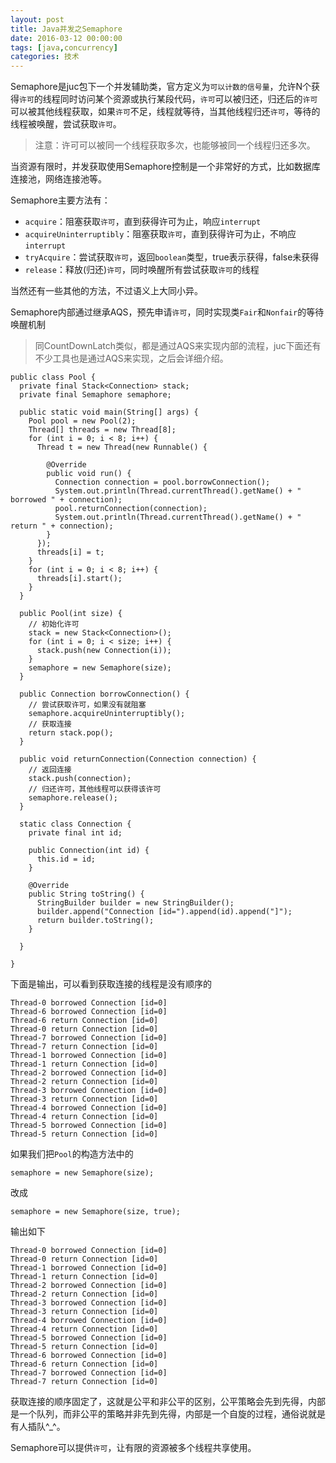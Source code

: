 ```yaml
---
layout: post
title: Java并发之Semaphore
date: 2016-03-12 00:00:00
tags: [java,concurrency]
categories: 技术
---
```

Semaphore是juc包下一个并发辅助类，官方定义为`可以计数的信号量`，允许N个获得`许可`的线程同时访问某个资源或执行某段代码，`许可`可以被归还，归还后的`许可`可以被其他线程获取，如果`许可`不足，线程就等待，当其他线程归还`许可`，等待的线程被唤醒，尝试获取`许可`。
<!-- more -->
> 注意：许可可以被同一个线程获取多次，也能够被同一个线程归还多次。

当资源有限时，并发获取使用Semaphore控制是一个非常好的方式，比如数据库连接池，网络连接池等。

Semaphore主要方法有：

- `acquire`：阻塞获取`许可`，直到获得许可为止，响应`interrupt`
- `acquireUninterruptibly`：阻塞获取`许可`，直到获得许可为止，不响应`interrupt`
- `tryAcquire`：尝试获取`许可`，返回`boolean`类型，true表示获得，false未获得
- `release`：释放(归还)`许可`，同时唤醒所有尝试获取`许可`的线程

当然还有一些其他的方法，不过语义上大同小异。

Semaphore内部通过继承AQS，预先申请`许可`，同时实现类`Fair`和`Nonfair`的等待唤醒机制

> 同CountDownLatch类似，都是通过AQS来实现内部的流程，juc下面还有不少工具也是通过AQS来实现，之后会详细介绍。

```
public class Pool {
  private final Stack<Connection> stack;
  private final Semaphore semaphore;

  public static void main(String[] args) {
    Pool pool = new Pool(2);
    Thread[] threads = new Thread[8];
    for (int i = 0; i < 8; i++) {
      Thread t = new Thread(new Runnable() {

        @Override
        public void run() {
          Connection connection = pool.borrowConnection();
          System.out.println(Thread.currentThread().getName() + " borrowed " + connection);
          pool.returnConnection(connection);
          System.out.println(Thread.currentThread().getName() + " return " + connection);
        }
      });
      threads[i] = t;
    }
    for (int i = 0; i < 8; i++) {
      threads[i].start();
    }
  }

  public Pool(int size) {
    // 初始化许可
    stack = new Stack<Connection>();
    for (int i = 0; i < size; i++) {
      stack.push(new Connection(i));
    }
    semaphore = new Semaphore(size);
  }

  public Connection borrowConnection() {
    // 尝试获取许可，如果没有就阻塞
    semaphore.acquireUninterruptibly();
    // 获取连接
    return stack.pop();
  }

  public void returnConnection(Connection connection) {
    // 返回连接
    stack.push(connection);
    // 归还许可，其他线程可以获得该许可
    semaphore.release();
  }

  static class Connection {
    private final int id;

    public Connection(int id) {
      this.id = id;
    }

    @Override
    public String toString() {
      StringBuilder builder = new StringBuilder();
      builder.append("Connection [id=").append(id).append("]");
      return builder.toString();
    }

  }

}
```

下面是输出，可以看到获取连接的线程是没有顺序的

```
Thread-0 borrowed Connection [id=0]
Thread-6 borrowed Connection [id=0]
Thread-6 return Connection [id=0]
Thread-0 return Connection [id=0]
Thread-7 borrowed Connection [id=0]
Thread-7 return Connection [id=0]
Thread-1 borrowed Connection [id=0]
Thread-1 return Connection [id=0]
Thread-2 borrowed Connection [id=0]
Thread-2 return Connection [id=0]
Thread-3 borrowed Connection [id=0]
Thread-3 return Connection [id=0]
Thread-4 borrowed Connection [id=0]
Thread-4 return Connection [id=0]
Thread-5 borrowed Connection [id=0]
Thread-5 return Connection [id=0]
```

如果我们把`Pool`的构造方法中的

```
semaphore = new Semaphore(size);
```

改成

```
semaphore = new Semaphore(size, true);
```

输出如下

```
Thread-0 borrowed Connection [id=0]
Thread-0 return Connection [id=0]
Thread-1 borrowed Connection [id=0]
Thread-1 return Connection [id=0]
Thread-2 borrowed Connection [id=0]
Thread-2 return Connection [id=0]
Thread-3 borrowed Connection [id=0]
Thread-3 return Connection [id=0]
Thread-4 borrowed Connection [id=0]
Thread-4 return Connection [id=0]
Thread-5 borrowed Connection [id=0]
Thread-5 return Connection [id=0]
Thread-6 borrowed Connection [id=0]
Thread-6 return Connection [id=0]
Thread-7 borrowed Connection [id=0]
Thread-7 return Connection [id=0]
```
获取连接的顺序固定了，这就是公平和非公平的区别，公平策略会先到先得，内部是一个队列，而非公平的策略并非先到先得，内部是一个自旋的过程，通俗说就是有人插队^_^。

Semaphore可以提供`许可`，让有限的资源被多个线程共享使用。